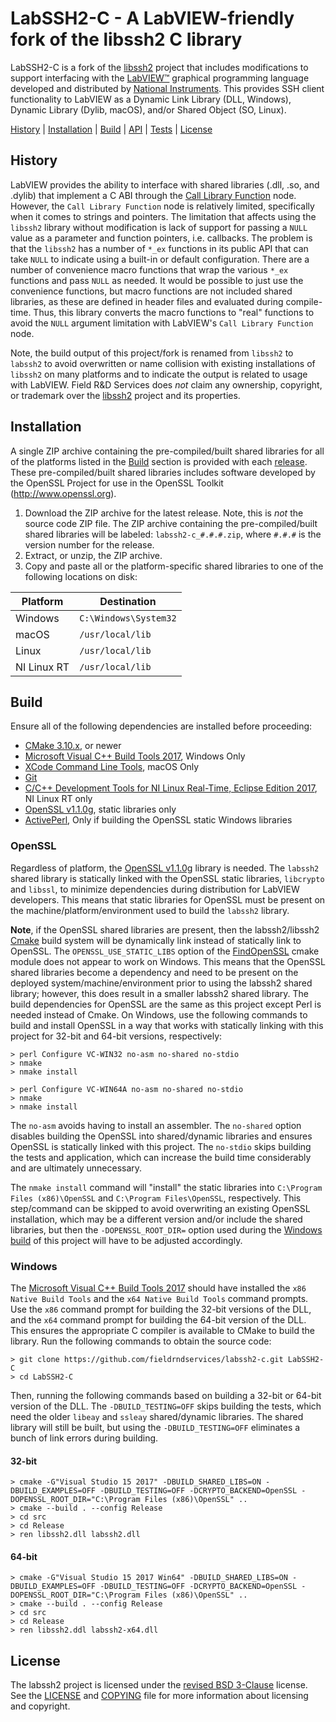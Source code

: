 # LabSSH2-C - A LabVIEW-friendly fork of the libssh2 C library

LabSSH2-C is a fork of the [libssh2](https://www.libssh2.org) project that includes modifications to support interfacing with the [LabVIEW&trade;](http://www.ni.com/labview) graphical programming language developed and distributed by [National Instruments](http://www.ni.com). This provides SSH client functionality to LabVIEW as a Dynamic Link Library (DLL, Windows), Dynamic Library (Dylib, macOS), and/or Shared Object (SO, Linux).

[History](#history) | [Installation](#installation) | [Build](#build) | [API](https://fieldrndservices.github.io/labpack-c/) | [Tests](#tests) | [License](#license)

## History

LabVIEW provides the ability to interface with shared libraries (.dll, .so, and .dylib) that implement a C ABI through the [Call Library Function](http://zone.ni.com/reference/en-XX/help/371361P-01/glang/call_library_function/) node. However, the `Call Library Function` node is relatively limited, specifically when it comes to strings and pointers. The limitation that affects using the `libssh2` library without modification is lack of support for passing a `NULL` value as a parameter and function pointers, i.e. callbacks. The problem is that the `libssh2` has a number of `*_ex` functions in its public API that can take `NULL` to indicate using a built-in or default configuration. There are a number of convenience macro functions that wrap the various `*_ex` functions and pass `NULL` as needed. It would be possible to just use the convenience functions, but macro functions are not included shared libraries, as these are defined in header files and evaluated during compile-time. Thus, this library converts the macro functions to "real" functions to avoid the `NULL` argument limitation with LabVIEW's `Call Library Function` node.

Note, the build output of this project/fork is renamed from `libssh2` to `labssh2` to avoid overwritten or name collision with existing installations of `libssh2` on many platforms and to indicate the output is related to usage with LabVIEW. Field R&D Services does _not_ claim any ownership, copyright, or trademark over the [libssh2](http://www.libssh2.org) project and its properties.

## Installation

A single ZIP archive containing the pre-compiled/built shared libraries for all of the platforms listed in the [Build](#build) section is provided with each [release](https://github.com/fieldrndservices/labssh2-c/releases). These pre-compiled/built shared libraries includes software developed by the OpenSSL Project for use in the OpenSSL Toolkit (http://www.openssl.org).

1. Download the ZIP archive for the latest release. Note, this is _not_ the source code ZIP file. The ZIP archive containing the pre-compiled/built shared libraries will be labeled: `labssh2-c_#.#.#.zip`, where `#.#.#` is the version number for the release.
2. Extract, or unzip, the ZIP archive.
3. Copy and paste all or the platform-specific shared libraries to one of the following locations on disk:

| Platform    | Destination           |
|-------------|-----------------------|
| Windows     | `C:\Windows\System32` |
| macOS       | `/usr/local/lib`      |
| Linux       | `/usr/local/lib`      |
| NI Linux RT | `/usr/local/lib`      |

## Build

Ensure all of the following dependencies are installed before proceeding:

- [CMake 3.10.x](https://cmake.org/), or newer
- [Microsoft Visual C++ Build Tools 2017](https://www.visualstudio.com/downloads/#build-tools-for-visual-studio-2017), Windows Only
- [XCode Command Line Tools](https://developer.apple.com/xcode/features/), macOS Only
- [Git](https://git-scm.com/)
- [C/C++ Development Tools for NI Linux Real-Time, Eclipse Edition 2017](http://www.ni.com/download/labview-real-time-module-2017/6731/en/), NI Linux RT only
- [OpenSSL v1.1.0g](http://www.openssl.org), static libraries only
- [ActivePerl](https://www.activestate.com/activeperl), Only if building the OpenSSL static Windows libraries

### OpenSSL

Regardless of platform, the [OpenSSL v1.1.0g](http://www.openssl.org) library is needed. The `labssh2` shared library is statically linked with the OpenSSL static libraries, `libcrypto` and `libssl`, to minimize dependencies during distribution for LabVIEW developers. This means that static libraries for OpenSSL must be present on the machine/platform/environment used to build the `labssh2` library.

**Note**, if the OpenSSL shared libraries are present, then the labssh2/libssh2 [Cmake](https://cmake.org) build system will be dynamically link instead of statically link to OpenSSL. The `OPENSSL_USE_STATIC_LIBS` option of the [FindOpenSSL](https://cmake.org/cmake/help/latest/module/FindOpenSSL.html) cmake module does not appear to work on Windows. This means that the OpenSSL shared libraries become a dependency and need to be present on the deployed system/machine/environment prior to using the labssh2 shared library; however, this does result in a smaller labssh2 shared library. The build dependencies for OpenSSL are the same as this project except Perl is needed instead of Cmake. On Windows, use the following commands to build and install OpenSSL in a way that works with statically linking with this project for 32-bit and 64-bit versions, respectively:

```dos
> perl Configure VC-WIN32 no-asm no-shared no-stdio
> nmake
> nmake install
```

```
> perl Configure VC-WIN64A no-asm no-shared no-stdio
> nmake
> nmake install
```

The `no-asm` avoids having to install an assembler. The `no-shared` option disables building the OpenSSL into shared/dynamic libraries and ensures OpenSSL is statically linked with this project. The `no-stdio` skips building the tests and application, which can increase the build time considerably and are ultimately unnecessary.

The `nmake install` command will "install" the static libraries into `C:\Program Files (x86)\OpenSSL` and `C:\Program Files\OpenSSL`, respectively. This step/command can be skipped to avoid overwriting an existing OpenSSL installation, which may be a different version and/or include the shared libraries, but then the `-DOPENSSL_ROOT_DIR=` option used during the [Windows build](#windows) of this project will have to be adjusted accordingly.

### Windows

The [Microsoft Visual C++ Build Tools 2017](https://www.visualstudio.com/downloads/#build-tools-for-visual-studio-2017) should have installed the `x86 Native Build Tools` and the `x64 Native Build Tools` command prompts. Use the `x86` command prompt for building the 32-bit versions of the DLL, and the `x64` command prompt for building the 64-bit version of the DLL. This ensures the appropriate C compiler is available to CMake to build the library. Run the following commands to obtain the source code:

```dos
> git clone https://github.com/fieldrndservices/labssh2-c.git LabSSH2-C
> cd LabSSH2-C
```

Then, running the following commands based on building a 32-bit or 64-bit version of the DLL. The `-DBUILD_TESTING=OFF` skips building the tests, which need the older `libeay` and `ssleay` shared/dynamic libraries. The shared library will still be built, but using the `-DBUILD_TESTING=OFF` eliminates a bunch of link errors during building.

#### 32-bit

```dos
> cmake -G"Visual Studio 15 2017" -DBUILD_SHARED_LIBS=ON -DBUILD_EXAMPLES=OFF -DBUILD_TESTING=OFF -DCRYPTO_BACKEND=OpenSSL -DOPENSSL_ROOT_DIR="C:\Program Files (x86)\OpenSSL" ..
> cmake --build . --config Release
> cd src
> cd Release
> ren libssh2.dll labssh2.dll
```

#### 64-bit

```dos
> cmake -G"Visual Studio 15 2017 Win64" -DBUILD_SHARED_LIBS=ON -DBUILD_EXAMPLES=OFF -DBUILD_TESTING=OFF -DCRYPTO_BACKEND=OpenSSL -DOPENSSL_ROOT_DIR="C:\Program Files (x86)\OpenSSL" ..
> cmake --build . --config Release
> cd src
> cd Release
> ren libssh2.ddl labssh2-x64.dll
```

## License

The labssh2 project is licensed under the [revised BSD 3-Clause](https://opensource.org/licenses/BSD-3-Clause) license. See the [LICENSE](https://github.com/fieldrndservices/labssh2-c/blob/master/LICENSE) and [COPYING](https://github.com/fieldrndservices/labssh2-c/blob/master/COPYING) file for more information about licensing and copyright. 

